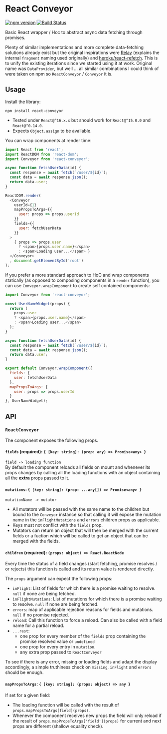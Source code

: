 React Conveyor
==============

[![npm version](https://img.shields.io/npm/v/react-conveyor.svg?style=flat)](https://www.npmjs.com/package/react-conveyor) [![Build Status](https://travis-ci.org/lirsacc/react-conveyor.svg?branch=master)](https://travis-ci.org/lirsacc/react-conveyor)

Basic React wrapper / Hoc to abstract async data fetching through promises.

Plenty of similar implementations and more complete data-fetching solutions already exist but the original inspirations were [Relay](https://facebook.github.io/relay/) (explains the internal `fragment` naming used originally) and [heroku/react-refetch](https://github.com/heroku/react-refetch). This is to unify the existing iterations since we started using it at work. Original name was `DataProvider`, but well ... all similar combinations I could think of were taken on npm so `ReactConveyor` / `Conveyor` it is.

Usage
-----

Install the library:

    npm install react-conveyor


- Tested under `React@^16.x.x` but should work for `React@^15.0.0` and `React@^0.14.0`.
- Expects `Object.assign` to be available.

You can wrap components at render time:

```.js
import React from 'react';
import ReactDOM from 'react-dom';
import Conveyor from 'react-conveyor';

async function fetchUserData(id) {
  const response = await fetch(`/user/${id}`);
  const data = await response.json();
  return data.user;
}

ReactDOM.render(
  <Conveyor
    userId={1}
    mapPropsToArgs={{
      user: props => props.userId
    }}
    fields={{
      user: fetchUserData
    }}
  >
    { props => props.user
      ? <span>{props.user.name}</span>
      : <span>Loading user...</span> }
  </Conveyor>
  , document.getElementById('root')
);
```

If you prefer a more standard approach to HoC and wrap components statically (as opposed to composing components in a `render` function), you can use `Conveyor.wrapComponent` to create self contained components:

```.js
import Conveyor from 'react-conveyor';

const UserNameWidget(props) {
  return (
    props.user
    ? <span>{props.user.name}</span>
    : <span>Loading user...</span>
  );
}

async function fetchUserData(id) {
  const response = await fetch(`/user/${id}`);
  const data = await response.json();
  return data.user;
}

export default Conveyor.wrapComponent({
  fields: {
    user: fetchUserData
  },
  mapPropsToArgs: {
    user: props => props.userId
  }
}, UserNameWidget);
```

API
---

### `ReactConveyor`

The component exposes the following props.

#### `fields` (required): `{ [key: string]: (prop: any) => Promise<any> }`

`field -> loading function`  
By default the component reloads all fields on mount and whenever its props changes by calling all the loading functions with an object containing all the **extra** props passed to it.

#### `mutations`: `{ [key: string]: (prop: ...any[]) => Promise<any> }`

`mutationName -> mutator`  
- All mutators will be passed with the same name to the children but bound to the `Conveyor` instance so that calling it will expose the mutation name in the `inFlightMutations` and `errors` children props as applicable.  
- Keys must not conflict with the `fields` prop.
- Mutators can return an object that will then be merged with the current fields
or a fuction which will be called to get an object that can be merged with the fields.

#### `children` (required): `(props: object) => React.ReactNode`

Every time the status of a field changes (start fetching, promise resolves / or rejects) this function is called and its return value is rendered directly.

The `props` argument can expect the following props:

- `inFlight`: List of fields for which there is a promise waiting to resolve. `null` if none are being fetched.
- `inFlightMutations`: List of mutations for which there is a promise waiting to resolve. `null` if none are being fetched.
- `errors`: map of applicable rejection reasons for fields and mutations. `null` if no promise rejected.
- `reload`: Call this function to force a reload. Can also be called with a field name for a partial reload.
- `...rest`:
  - one prop for every member of the `fields` prop containing the promise resolved value or `undefined`
  - one prop for every entry in `mutation`.
  - any extra prop passed to `ReactConveyor`

To see if there is any error, missing or loading fields and adapt the display accordingly, a simple truthiness check on `missing`, `inFlight` and `errors` should be enough.

#### `mapPropsToArgs`: `{ [key: string]: (props: object) => any }`

If set for a given field:

- The loading function will be called with the result of `props.mapPropsToArgs[field](props)`.
- Whenever the component receives new props the field will only reload if the result of `props.mapPropsToArgs['field'](props)` for current and next props are different (shallow equality check).

